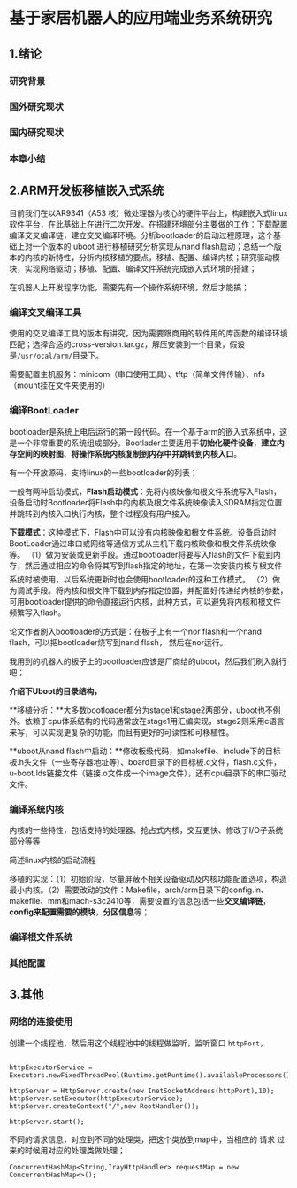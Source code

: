 # 基于家居机器人的应用端业务系统研究

## 1.绪论



### 研究背景



### 国外研究现状



### 国内研究现状



### 本章小结



## 2.ARM开发板移植嵌入式系统

 目前我们在以AR9341（A53 核）微处理器为核心的硬件平台上，构建嵌入式linux软件平台，在此基础上在进行二次开发。在搭建环境部分主要做的工作：下载配置编译交叉编译链，建立交叉编译环境。分析bootloader的启动过程原理，这个基础上对一个版本的 uboot 进行移植研究分析实现从nand flash启动；总结一个版本的内核的新特性，分析内核移植的要点，移植、配置、编译内核；研究驱动模块，实现网络驱动；移植、配置、编译文件系统完成嵌入式环境的搭建；

在机器人上开发程序功能，需要先有一个操作系统环境，然后才能搞；

### 编译交叉编译工具

使用的交叉编译工具的版本有讲究，因为需要跟商用的软件用的库函数的编译环境匹配；选择合适的cross-version.tar.gz，解压安装到一个目录，假设是```/usr/ocal/arm/```目录下。

需要配置主机服务：minicom（串口使用工具）、tftp（简单文件传输）、nfs（mount挂在文件夹使用的）

### 编译BootLoader

bootloader是系统上电后运行的第一段代码。在一个基于arm的嵌入式系统中，这是一个非常重要的系统组成部分。Bootlader主要适用于**初始化硬件设备**，**建立内存空间的映射图**、**将操作系统内核复制到内存中并跳转到内核入口**。

有一个开放源码，支持linux的一些bootloader的列表；

一般有两种启动模式，**Flash启动模式**：先将内核映像和根文件系统写入Flash，设备启动时Bootloader将Flash中的内核及根文件系统映像读入SDRAM指定位置并跳转到内核入口执行内核，整个过程没有用户接入。

**下载模式**：这种模式下，Flash中可以没有内核映像和根文件系统。设备启动时BootLoader通过串口或网络等通信方式从主机下载内核映像和根文件系统映像等。
（1）做为安装或更新手段。通过bootloader将要写入flash的文件下载到内存，然后通过相应的命令将其写到flash指定的地址，在第一次安装内核与根文件系统时被使用，以后系统更新时也会使用bootloader的这种工作模式。
（2）做为调试手段。将内核和根文件下载到内存指定位置，并配置好传递给内核的参数，可用bootloader提供的命令直接运行内核，此种方式，可以避免将内核和根文件频繁写入flash。

论文作者刷入bootloader的方式是：在板子上有一个nor flash和一个nand flash，可以把bootloader烧写到nand flash， 然后在nor运行。

我用到的机器人的板子上的bootloader应该是厂商给的uboot，然后我们刷入就行吧；

**介绍下Uboot的目录结构，**

**移植分析：**大多数bootloader都分为stage1和stage2两部分，uboot也不例外。依赖于cpu体系结构的代码通常放在stage1用汇编实现，stage2则采用c语言来写，可以实现更复杂的功能，而且有更好的可读性和可移植性。

**uboot从nand flash中启动：**修改板级代码，如makefile、include下的目标板.h头文件（一些寄存器地址等）、board目录下的目标板.c文件，flash.c文件，u-boot.lds链接文件（链接.o文件成一个image文件），还有cpu目录下的串口驱动文件。





### 编译系统内核

内核的一些特性，包括支持的处理器、抢占式内核，交互更快、修改了I/O子系统部分等等

简述linux内核的启动流程

移植的实现：（1）初始阶段，尽量屏蔽不相关设备驱动及内核功能配置选项，构造最小内核。（2）需要改动的文件：Makefile，arch/arm目录下的config.in、makefile、mm和mach-s3c2410等，需要设置的信息包括一些**交叉编译链**，**config来配置需要的模块**，**分区信息**等；





### 编译根文件系统



### 其他配置



## 3.其他

### 网络的连接使用

创建一个线程池，然后用这个线程池中的线程做监听，监听窗口  ```httpPort```，

```

httpExecutorService = Executors.newFixedThreadPool(Runtime.getRuntime().availableProcessors());

httpServer = HttpServer.create(new InetSocketAddress(httpPort),10);
httpServer.setExecutor(httpExecutorService);
httpServer.createContext("/",new RootHandler());

httpServer.start();

```

不同的请求信息，对应到不同的处理类，把这个类放到map中，当相应的 请求 过来的时候用对应的处理类做处理；

```
ConcurrentHashMap<String,IrayHttpHandler> requestMap = new ConcurrentHashMap<>();
```


